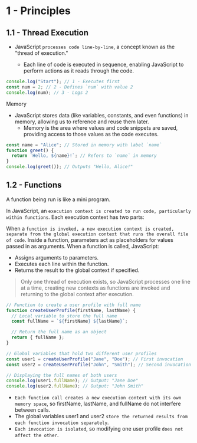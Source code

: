 # 1 - Principles

## 1.1 - Thread Execution

- JavaScript `processes code line-by-line`, a concept known as the "thread of execution."

  - Each line of code is executed in sequence, enabling JavaScript to perform actions as it reads through the code.

```js
console.log("Start"); // 1 - Executes first
const num = 2; // 2 - Defines `num` with value 2
console.log(num); // 3 - Logs 2
```

Memory

- JavaScript stores data (like variables, constants, and even functions) in memory, allowing us to reference and reuse them later.
  - Memory is the area where values and code snippets are saved, providing access to those values as the code executes.

```js
const name = "Alice"; // Stored in memory with label `name`
function greet() {
  return `Hello, ${name}!`; // Refers to `name` in memory
}
console.log(greet()); // Outputs "Hello, Alice!"
```

## 1.2 - Functions

A function being run is like a mini program.

In JavaScript, an `execution context is created to run code, particularly within functions`. Each execution context has two parts:

When a `function is invoked, a new execution context is created, separate from the global execution context that runs the overall file of code`. Inside a function, parameters act as placeholders for values passed in as arguments. When a function is called, JavaScript:

- Assigns arguments to parameters.
- Executes each line within the function.
- Returns the result to the global context if specified.

> Only one thread of execution exists, so JavaScript processes one line at a time, creating new contexts as functions are invoked and returning to the global context after execution.

```js
// Function to create a user profile with full name
function createUserProfile(firstName, lastName) {
  // Local variable to store the full name
  const fullName = `${firstName} ${lastName}`;

  // Return the full name as an object
  return { fullName };
}

// Global variables that hold two different user profiles
const user1 = createUserProfile("Jane", "Doe"); // First invocation
const user2 = createUserProfile("John", "Smith"); // Second invocation

// Displaying the full names of both users
console.log(user1.fullName); // Output: "Jane Doe"
console.log(user2.fullName); // Output: "John Smith"
```

- `Each function call creates a new execution context with its own memory space`, so firstName, lastName, and fullName do not interfere between calls.
- The global variables user1 and user2 `store the returned results from each function invocation separately`.
- `Each invocation is isolated`, so modifying one user profile `does not affect the other`.
